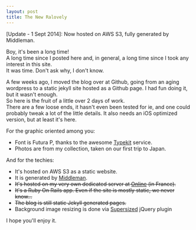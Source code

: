 ```yaml
---
layout: post
title: The New Ralovely
---
```


[Update - 1 Sept 2014]: Now hosted on AWS S3, fully generated by Middleman.

Boy, it's been a long time!  
A long time since I posted here and, in general, a long time since I took any interest in this site.  
It was time. Don't ask why, I don't know.

A few weeks ago, I moved the blog over at Github, going from an aging wordpress to a static jekyll site hosted as a Github page. I had fun doing it, but it wasn't enough.  
So here is the fruit of a little over 2 days of work.  
There are a few loose ends, it hasn't even been tested for ie, and one could probably tweak a lot of the little details. It also needs an iOS optimized version, but at least it's here.

For the graphic oriented among you:
* Font is Futura P, thanks to the awesome [Typekit](http://typekit.com) service.
* Photos are from my collection, taken on our first trip to Japan.

And for the techies:
* It's hosted on AWS S3 as a static website.
* It is generated by [Middleman](http://middlemanapp.com).
* ~~It's hosted on my very own dedicated server at [Online](http://online.net) (in France).~~
* ~~It's a Ruby On Rails app. Even if the site is mostly static, we never know...~~
* ~~The blog is still static Jekyll generated pages.~~
* Background image resizing is done via [Supersized](http://buildinternet.com/project/supersized/) jQuery plugin

I hope you'll enjoy it.
